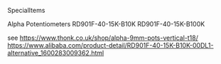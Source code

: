 SpecialItems

Alpha Potentiometers
RD901F-40-15K-B10K
RD901F-40-15K-B100K

see
https://www.thonk.co.uk/shop/alpha-9mm-pots-vertical-t18/
https://www.alibaba.com/product-detail/RD901F-40-15K-B10K-00DL1-alternative_1600283009362.html
